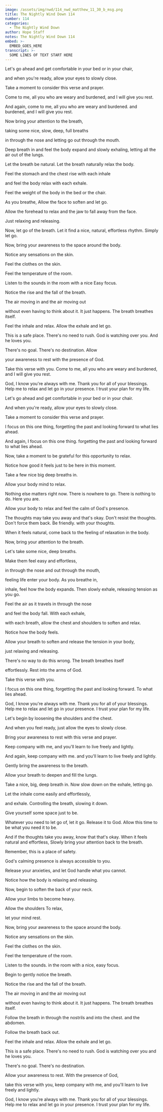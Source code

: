 ```yaml
---
image: /assets/img/nwd/114_nwd_matthew_11_30_b_msg.png
title: The Nightly Wind Down 114
number: 114
categories:
  - The Nightly Wind Down
author: Hope Staff
notes: The Nightly Wind Down 114
embed: >-
  EMBED_GOES_HERE
transcript: >-
  SOME LINES OF TEXT START HERE
---
```

Let's go ahead and get comfortable in your bed or in your chair,

and when you're ready, allow your eyes to slowly close.

Take a moment to consider this verse and prayer.

Come to me, all you who are weary and burdened, and I will give you rest.

And again, come to me, all you who are weary and burdened. and burdened, and I will give you rest.

Now bring your attention to the breath,

taking some nice, slow, deep, full breaths

in through the nose and letting go out through the mouth.

Deep breath in and feel the body expand and slowly exhaling, letting all the air out of the lungs.

Let the breath be natural. Let the breath naturally relax the body.

Feel the stomach and the chest rise with each inhale

and feel the body relax with each exhale.

Feel the weight of the body in the bed or the chair.

As you breathe, Allow the face to soften and let go.

Allow the forehead to relax and the jaw to fall away from the face.

Just relaxing and releasing.

Now, let go of the breath. Let it find a nice, natural, effortless rhythm. Simply let go.

Now, bring your awareness to the space around the body.

Notice any sensations on the skin.

Feel the clothes on the skin.

Feel the temperature of the room.

Listen to the sounds in the room with a nice Easy focus.

Notice the rise and the fall of the breath.

The air moving in and the air moving out

without even having to think about it. It just happens. The breath breathes itself.

Feel the inhale and relax. Allow the exhale and let go.

This is a safe place. There's no need to rush. God is watching over you. And he loves you.

There's no goal. There's no destination. Allow

your awareness to rest with the presence of God.

Take this verse with you. Come to me, all you who are weary and burdened, and I will give you rest.

God, I know you're always with me. Thank you for all of your blessings. Help me to relax and let go in your presence. I trust your plan for my life. 


Let's go ahead and get comfortable in your bed or in your chair.

And when you're ready, allow your eyes to slowly close.

Take a moment to consider this verse and prayer.

I focus on this one thing, forgetting the past and looking forward to what lies ahead.

And again, I focus on this one thing. forgetting the past and looking forward to what lies ahead.

Now, take a moment to be grateful for this opportunity to relax.

Notice how good it feels just to be here in this moment.

Take a few nice big deep breaths in.

Allow your body mind to relax.

Nothing else matters right now. There is nowhere to go. There is nothing to do. Here you are.

Allow your body to relax and feel the calm of God's presence.

The thoughts may take you away and that's okay. Don't resist the thoughts. Don't force them back. Be friendly. with your thoughts.

When it feels natural, come back to the feeling of relaxation in the body.

Now, bring your attention to the breath.

Let's take some nice, deep breaths.

Make them feel easy and effortless,

in through the nose and out through the mouth,

feeling life enter your body. As you breathe in,

inhale, feel how the body expands. Then slowly exhale, releasing tension as you go.

Feel the air as it travels in through the nose

and feel the body fall. With each exhale,

with each breath, allow the chest and shoulders to soften and relax.

Notice how the body feels.

Allow your breath to soften and release the tension in your body,

just relaxing and releasing.

There's no way to do this wrong. The breath breathes itself

effortlessly. Rest into the arms of God.

Take this verse with you.

I focus on this one thing, forgetting the past and looking forward. To what lies ahead.

God, I know you're always with me. Thank you for all of your blessings. Help me to relax and let go in your presence. I trust your plan for my life.


Let's begin by loosening the shoulders and the chest.

And when you feel ready, just allow the eyes to slowly close.

Bring your awareness to rest with this verse and prayer.

Keep company with me, and you'll learn to live freely and lightly.

And again, keep company with me. and you'll learn to live freely and lightly.

Gently bring the awareness to the breath.

Allow your breath to deepen and fill the lungs.

Take a nice, big, deep breath in. Now slow down on the exhale, letting go.

Let the inhale come easily and effortlessly,

and exhale. Controlling the breath, slowing it down.

Give yourself some space just to be.

Whatever you need to let go of, let it go. Release it to God. Allow this time to be what you need it to be.

And if the thoughts take you away, know that that's okay. When it feels natural and effortless, Slowly bring your attention back to the breath.

Remember, this is a place of safety.

God's calming presence is always accessible to you.

Release your anxieties, and let God handle what you cannot.

Notice how the body is relaxing and releasing.

Now, begin to soften the back of your neck.

Allow your limbs to become heavy.

Allow the shoulders To relax,

let your mind rest.

Now, bring your awareness to the space around the body.

Notice any sensations on the skin.

Feel the clothes on the skin.

Feel the temperature of the room.

Listen to the sounds. in the room with a nice, easy focus.

Begin to gently notice the breath.

Notice the rise and the fall of the breath.

The air moving in and the air moving out

without even having to think about it. It just happens. The breath breathes itself.

Follow the breath in through the nostrils and into the chest. and the abdomen.

Follow the breath back out.

Feel the inhale and relax. Allow the exhale and let go.

This is a safe place. There's no need to rush. God is watching over you and he loves you.

There's no goal. There's no destination.

Allow your awareness to rest. With the presence of God,

take this verse with you, keep company with me, and you'll learn to live freely and lightly.

God, I know you're always with me. Thank you for all of your blessings. Help me to relax and let go in your presence. I trust your plan for my life.

